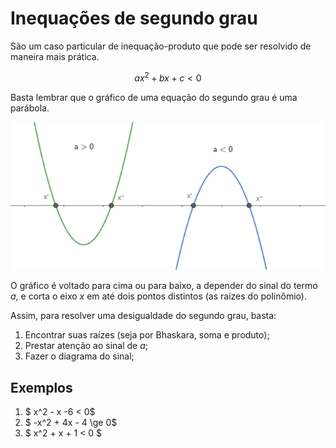 # Inequações de segundo grau

São um caso particular de inequação-produto que pode ser resolvido de maneira mais prática.

$$ax^2+bx+c < 0$$

Basta lembrar que o gráfico de uma equação do segundo grau é uma parábola. 

![Gráfico da parábola](./img/aula04-img01.png)

O gráfico é voltado para cima ou para baixo, a depender do sinal do termo $a$, e corta o eixo $x$ em até dois pontos distintos (as raízes do polinômio).

Assim, para resolver uma desigualdade do segundo grau, basta:

1. Encontrar suas raízes (seja por Bhaskara, soma e produto);
2. Prestar atenção ao sinal de $a$;
3. Fazer o diagrama do sinal;

## Exemplos

1. $ x^2 - x -6  < 0$
2. $ -x^2 + 4x - 4 \ge 0$
3. $ x^2 + x + 1 < 0 $